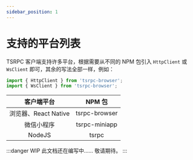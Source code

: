 ```yaml
---
sidebar_position: 1
---
```


# 支持的平台列表

TSRPC 客户端支持许多平台，根据需要从不同的 NPM 包引入 `HttpClient` 或 `WsClient` 即可，其余的写法全部一样，例如：

```ts
import { HttpClient } from 'tsrpc-browser';
import { WsClient } from 'tsrpc-browser';
```

| 客户端平台 | NPM 包 |
| :-: | :-: |
| 浏览器、React Native | tsrpc-browser |
| 微信小程序 | tsrpc-miniapp |
| NodeJS | tsrpc |

:::danger WIP
此文档还在编写中…… 敬请期待。
:::